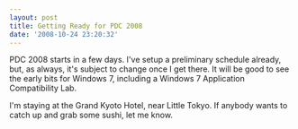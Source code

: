 ```yaml
---
layout: post
title: Getting Ready for PDC 2008
date: '2008-10-24 23:20:32'
---
```


PDC 2008 starts in a few days. I've setup a preliminary schedule already, but, as always, it's subject to change once I get there. It will be good to see the early bits for Windows 7, including a Windows 7 Application Compatibility Lab.

I'm staying at the Grand Kyoto Hotel, near Little Tokyo. If anybody wants to catch up and grab some sushi, let me know.
